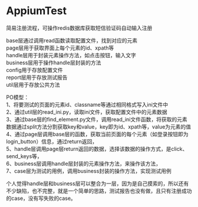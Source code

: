 # AppiumTest
简易注册流程，可操作redis数据库获取短信验证码自动输入注册

base层通过调用read函数读取配置文件，找到对应的元素  
page层用于获取界面上每个元素的id、xpath等  
handle层用于封装元素操作方法，如点击按钮，输入文字  
business层用于操作handle层封装的方法  
config用于存放配置文件  
report层用于存放测试报告  
util层用于存放公共方法  


PO模型：  
1、将要测试的页面的元素id、classname等通过相同格式写入ini文件中  
2、通过util层的read_ini.py，读取ini文件，获取配置文件中的元素数据  
3、通过base层的find_element.py文件，调用read_ini文件函数，将获取的元素数据通过split方法分割获取key和value，key即为id、xpath等，value为元素的值    
4、通过page层调用base层的函数，获取当前页面的每个元素（如登录按钮即为login_button）信息，通过return返回，  
5、handle层调用page层return返回的数据，选择该数据的操作方式，是click、send_keys等，  
6、business层调用handle层封装的元素操作方法，来操作该方法，   
7、case层为测试的用例，调用business封装的操作方法，实现测试用例   


个人觉得handle层和business层可以整合为一层，因为是自己摸索的，所以还有不少缺陷，也不完整，就是一个简单的思路，测试报告也没有做，且只有注册成功的case，没有写失败的case。

